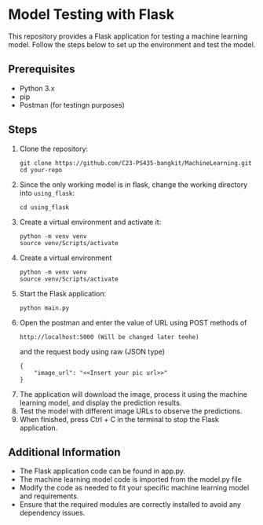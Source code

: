 # Model Testing with Flask

This repository provides a Flask application for testing a machine learning model. Follow the steps below to set up the environment and test the model.

## Prerequisites

- Python 3.x
- pip
- Postman (for testingn purposes)

## Steps

1. Clone the repository:
    ```
    git clone https://github.com/C23-PS435-bangkit/MachineLearning.git
    cd your-repo
    ````
2. Since the only working model is in flask, change the working directory into `using_flask`:
    ```
    cd using_flask
    ```
3. Create a virtual environment and activate it:
    ```
    python -m venv venv
    source venv/Scripts/activate
    ```
4. Create a virtual environment
    ```
    python -m venv venv
    source venv/Scripts/activate
    ```
5. Start the Flask application:
    ```
    python main.py
    ```
6. Open the postman and enter the value of URL using POST methods of
    ```
    http://localhost:5000 (Will be changed later teehe)
    ```
    and the request body using raw (JSON type)
    ```
    {
        "image_url": "<<Insert your pic url>>"
    }
    ```
7. The application will download the image, process it using the machine learning model, and display the prediction results.
8. Test the model with different image URLs to observe the predictions.
9. When finished, press Ctrl + C in the terminal to stop the Flask application.

## Additional Information
- The Flask application code can be found in app.py.
- The machine learning model code is imported from the model.py file
- Modify the code as needed to fit your specific machine learning model and requirements.
- Ensure that the required modules are correctly installed to avoid any dependency issues.
